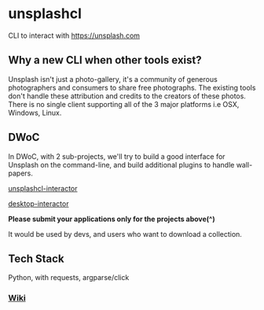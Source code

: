 # unsplashcl
CLI to interact with https://unsplash.com

## Why a new CLI when other tools exist?

Unsplash isn't just a photo-gallery, it's a community of generous photographers and consumers to share free photographs. The existing tools don't handle these attribution and credits to the creators of these photos. There is no single client supporting all of the 3 major platforms i.e OSX, Windows, Linux.

## DWoC

In DWoC, with 2 sub-projects, we'll try to build a good interface for Unsplash on the command-line, and build additional plugins to handle wall-papers.

[unsplashcl-interactor](https://github.com/plant99/unsplashcl/wiki/unsplash-interactor)

[desktop-interactor](https://github.com/plant99/unsplashcl/wiki/desktop-interactor)

**Please submit your applications only for the projects above(^)**

It would be used by devs, and users who want to download a collection.

## Tech Stack

Python, with requests, argparse/click

### [Wiki](https://github.com/plant99/unsplashcl/wiki)
